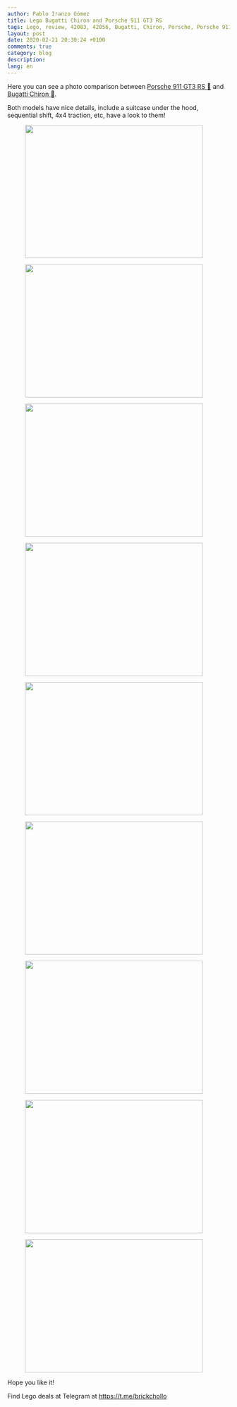 ```yaml
---
author: Pablo Iranzo Gómez
title: Lego Bugatti Chiron and Porsche 911 GT3 RS
tags: Lego, review, 42083, 42056, Bugatti, Chiron, Porsche, Porsche 911, Bugatti Chiron
layout: post
date: 2020-02-21 20:30:24 +0100
comments: true
category: blog
description:
lang: en
---
```


Here you can see a photo comparison between [Porsche 911 GT3 RS 🛒](https://www.amazon.es/dp/B01CCT2ZHC?tag=redken-21) and [Bugatti Chiron 🛒](https://www.amazon.es/dp/B0792RB3B6?tag=redken-21).

Both models have nice details, include a suitcase under the hood, sequential shift, 4x4 traction, etc, have a look to them!

<div class="elegant-gallery" itemscope itemtype="http://schema.org/ImageGallery">
 <figure itemprop="associatedMedia" itemscope itemtype="http://schema.org/ImageObject">
        <a href="https://i.imgur.com/f6Clxgf.jpg.jpg" itemprop="contentUrl" data-size="4032x3024">
            <img src="https://i.imgur.com/f6Clxgft.jpg" width="403" height="302" itemprop="thumbnail" alt="" />
        </a>
        <figcaption itemprop="caption description"></figcaption>
    </figure>
 <figure itemprop="associatedMedia" itemscope itemtype="http://schema.org/ImageObject">
        <a href="https://i.imgur.com/bIQfCLi.jpg.jpg" itemprop="contentUrl" data-size="4032x3024">
            <img src="https://i.imgur.com/bIQfCLit.jpg" width="403" height="302" itemprop="thumbnail" alt="" />
        </a>
        <figcaption itemprop="caption description"></figcaption>
    </figure>
 <figure itemprop="associatedMedia" itemscope itemtype="http://schema.org/ImageObject">
        <a href="https://i.imgur.com/Rbb5PpQ.jpg.jpg" itemprop="contentUrl" data-size="4032x3024">
            <img src="https://i.imgur.com/Rbb5PpQt.jpg" width="403" height="302" itemprop="thumbnail" alt="" />
        </a>
        <figcaption itemprop="caption description"></figcaption>
    </figure>
 <figure itemprop="associatedMedia" itemscope itemtype="http://schema.org/ImageObject">
        <a href="https://i.imgur.com/nwHJ62M.jpg.jpg" itemprop="contentUrl" data-size="4032x3024">
            <img src="https://i.imgur.com/nwHJ62Mt.jpg" width="403" height="302" itemprop="thumbnail" alt="" />
        </a>
        <figcaption itemprop="caption description"></figcaption>
    </figure>
 <figure itemprop="associatedMedia" itemscope itemtype="http://schema.org/ImageObject">
        <a href="https://i.imgur.com/XJVMBKA.jpg.jpg" itemprop="contentUrl" data-size="4032x3024">
            <img src="https://i.imgur.com/XJVMBKAt.jpg" width="403" height="302" itemprop="thumbnail" alt="" />
        </a>
        <figcaption itemprop="caption description"></figcaption>
    </figure>
 <figure itemprop="associatedMedia" itemscope itemtype="http://schema.org/ImageObject">
        <a href="https://i.imgur.com/oW7sPn4.jpg.jpg" itemprop="contentUrl" data-size="4032x3024">
            <img src="https://i.imgur.com/oW7sPn4t.jpg" width="403" height="302" itemprop="thumbnail" alt="" />
        </a>
        <figcaption itemprop="caption description"></figcaption>
    </figure>
 <figure itemprop="associatedMedia" itemscope itemtype="http://schema.org/ImageObject">
        <a href="https://i.imgur.com/cGVSsMY.jpg.jpg" itemprop="contentUrl" data-size="4032x3024">
            <img src="https://i.imgur.com/cGVSsMYt.jpg" width="403" height="302" itemprop="thumbnail" alt="" />
        </a>
        <figcaption itemprop="caption description"></figcaption>
    </figure>
 <figure itemprop="associatedMedia" itemscope itemtype="http://schema.org/ImageObject">
        <a href="https://i.imgur.com/7bPMnuF.jpg.jpg" itemprop="contentUrl" data-size="4032x3024">
            <img src="https://i.imgur.com/7bPMnuFt.jpg" width="403" height="302" itemprop="thumbnail" alt="" />
        </a>
        <figcaption itemprop="caption description"></figcaption>
    </figure>
 <figure itemprop="associatedMedia" itemscope itemtype="http://schema.org/ImageObject">
        <a href="https://i.imgur.com/qdbWfKq.jpg.jpg" itemprop="contentUrl" data-size="4032x3024">
            <img src="https://i.imgur.com/qdbWfKqt.jpg" width="403" height="302" itemprop="thumbnail" alt="" />
        </a>
        <figcaption itemprop="caption description"></figcaption>
    </figure>
 </div>

Hope you like it!

Find Lego deals at Telegram at <https://t.me/brickchollo>
